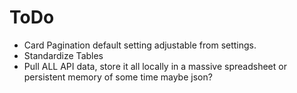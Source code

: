 # ToDo

- Card Pagination default setting adjustable from settings.
- Standardize Tables
- Pull ALL API data, store it all locally in a massive spreadsheet or persistent memory of some time maybe json? 
